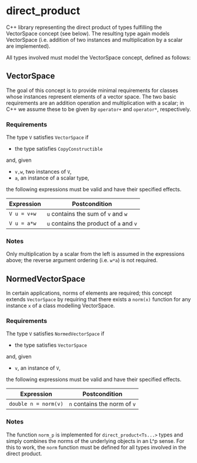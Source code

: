 # direct_product
C++ library representing the direct product of types fulfilling the VectorSpace concept (see below).
The resulting type again models VectorSpace (i.e. addition of two instances and multiplication by a scalar are implemented).

All types involved must model the VectorSpace concept, defined as follows:

## VectorSpace
The goal of this concept is to provide minimal requirements for classes whose instances represent elements of a vector space. The two basic requirements are an addition operation and multiplication with a scalar; in C++ we assume these to be given by `operator+` and `operator*`, respectively.

### Requirements

The type `V` satisfies `VectorSpace` if
  * the type satisfies `CopyConstructible`

and, given
  * `v,w`, two instances of `V`,
  * `a`, an instance of a scalar type,

the following expressions must be valid and have their specified effects.

 Expression  | Postcondition
------------ | -----------------
 `V u = v+w` | `u` contains the sum of `v` and `w`
 `V u = a*w` | `u` contains the product of `a` and `v`

### Notes

Only multiplication by a scalar from the left is assumed in the expressions above;
the reverse argument ordering (i.e. `w*a`) is not required.

## NormedVectorSpace
In certain applications, norms of elements are required; this concept extends `VectorSpace` by requiring that there exists a `norm(x)` function for any instance `x` of a class modelling VectorSpace.

### Requirements

The type `V` satisfies `NormedVectorSpace` if
  * the type satisfies `VectorSpace`

and, given
  * `v`, an instance of `V`,

the following expressions must be valid and have their specified effects.

 Expression  | Postcondition
------------ | -----------------
 `double n = norm(v)` | `n` contains the norm of `v`
 
### Notes
The function `norm_p` is implemented for `direct_product<Ts...>` types and simply combines the norms of the underlying objects in an L^p sense. For this to work, the `norm` function must be defined for all types involved in the direct product.
